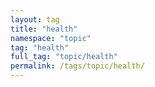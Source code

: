 ```yaml
---
layout: tag
title: "health"
namespace: "topic"
tag: "health"
full_tag: "topic/health"
permalink: /tags/topic/health/
---
```

